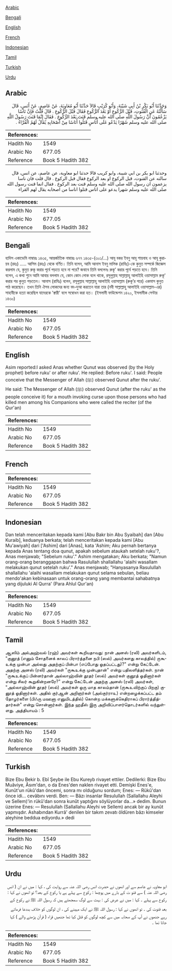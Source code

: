 [Arabic](#arabic)

[Bengali](#bengali)

[English](#english)

[French](#french)

[Indonesian](#indonesian)

[Tamil](#tamil)

[Turkish](#turkish)

[Urdu](#urdu)

## Arabic


<div dir="rtl" lang="ar" style={{fontSize:'larger',backgroundColor:'#f8f9fa',padding:20}}>
وَحَدَّثَنَا أَبُو بَكْرِ بْنُ أَبِي شَيْبَةَ، وَأَبُو كُرَيْبٍ قَالاَ حَدَّثَنَا أَبُو مُعَاوِيَةَ، عَنْ عَاصِمٍ، عَنْ أَنَسٍ، قَالَ سَأَلْتُهُ عَنِ الْقُنُوتِ، قَبْلَ الرُّكُوعِ أَوْ بَعْدَ الرُّكُوعِ فَقَالَ قَبْلَ الرُّكُوعِ ‏.‏ قَالَ قُلْتُ فَإِنَّ نَاسًا يَزْعُمُونَ أَنَّ رَسُولَ اللَّهِ صلى الله عليه وسلم قَنَتَ بَعْدَ الرُّكُوعِ ‏.‏ فَقَالَ إِنَّمَا قَنَتَ رَسُولُ اللَّهِ صلى الله عليه وسلم شَهْرًا يَدْعُو عَلَى أُنَاسٍ قَتَلُوا أُنَاسًا مِنْ أَصْحَابِهِ يُقَالُ لَهُمُ الْقُرَّاءُ ‏.‏
</div>
<div style={{backgroundColor:'#f8f9fa',padding:20, marginBottom: 10}}><table> <thead> <tr> <th>References:</th> <th></th> </tr> </thead> <tbody><tr><td>Hadith No</td><td>1549</td></tr><tr><td>Arabic No</td><td>677.05</td></tr><tr><td>Reference</td><td>Book 5 Hadith 382</td></tr></tbody></table></div>


<div dir="rtl" lang="ar" style={{fontSize:'larger',backgroundColor:'#f8f9fa',padding:20}}>
وحدثنا ابو بكر بن ابي شيبة، وابو كريب قالا حدثنا ابو معاوية، عن عاصم، عن انس، قال سالته عن القنوت، قبل الركوع او بعد الركوع فقال قبل الركوع . قال قلت فان ناسا يزعمون ان رسول الله صلى الله عليه وسلم قنت بعد الركوع . فقال انما قنت رسول الله صلى الله عليه وسلم شهرا يدعو على اناس قتلوا اناسا من اصحابه يقال لهم القراء
</div>
<div style={{backgroundColor:'#f8f9fa',padding:20, marginBottom: 10}}><table> <thead> <tr> <th>References:</th> <th></th> </tr> </thead> <tbody><tr><td>Hadith No</td><td>1549</td></tr><tr><td>Arabic No</td><td>677.05</td></tr><tr><td>Reference</td><td>Book 5 Hadith 382</td></tr></tbody></table></div>

## Bengali


<div dir="ltr" lang="bn" style={{fontSize:'larger',backgroundColor:'#f8f9fa',padding:20}}>
হাদিস একাডেমি নাম্বারঃ ১৪৩৫, আন্তর্জাতিক নাম্বারঃ ৬৭৭ ১৪৩৫-(৩০১/...) আবূ বকর ইবনু আবূ শায়বাহ ও আবূ কুরায়ব (রহঃ) ..... আসিম (রহঃ) থেকে বর্ণিত। তিনি বলেন, আমি আনাস ইবনু মালিক (রাযিঃ)-কে কুনুত সম্পর্কে জিজ্ঞেস করলাম যে, কুনুত রুকূ করার পূর্বে পড়তে হবে না পরে? জবাবে তিনি বললেনঃ রুকূ’ করার পূর্বে পড়তে হবে। তিনি বলেন, এ কথা শুনে আমি আবার বললাম যে, কোন কোন লোক বলে থাকে, রসূলুল্লাহ সাল্লাল্লাহু আলাইহি ওয়াসাল্লাম রুকূ’ করার পর কুনুত পড়তেন। আনাস (রাযিঃ) বলেন, রসূলুল্লাহ সাল্লাল্লাহু আলাইহি ওয়াসাল্লাম (রুকূ’র পরে) একমাস কুনুত পাঠ করেছেন। তখন তিনি ঐসব লোকদের জন্য বদ-দুআ করতেন যারা তার (নবী সাল্লাল্লাহু আলাইহি ওয়াসাল্লাম-এর) সাহাবীকে হত্যা করেছিল যাদেরকে 'ক্বারী' বলে সম্বোধন করা হত। (ইসলামী ফাউন্ডেশন ১৪২০, ইসলামীক সেন্টার ১৪৩০)
</div>
<div style={{backgroundColor:'#f8f9fa',padding:20, marginBottom: 10}}><table> <thead> <tr> <th>References:</th> <th></th> </tr> </thead> <tbody><tr><td>Hadith No</td><td>1549</td></tr><tr><td>Arabic No</td><td>677.05</td></tr><tr><td>Reference</td><td>Book 5 Hadith 382</td></tr></tbody></table></div>

## English


<div dir="ltr" lang="en" style={{fontSize:'larger',backgroundColor:'#f8f9fa',padding:20}}>
Asim reported:I asked Anas whether Qunut was observed (by the Holy prophet) before ruku' or after ruku'. He replied: Before ruku'. I said: People conceive that the Messenger of Allah (ﷺ) observed Qunut after the ruku'. He said: The Messenger of Allah (ﷺ) observed Qunut (after the ruku' as the people conceive it) for a mouth invoking curse upon those persons who had killed men among his Companions who were called the reciter (of the Qur'an)
</div>
<div style={{backgroundColor:'#f8f9fa',padding:20, marginBottom: 10}}><table> <thead> <tr> <th>References:</th> <th></th> </tr> </thead> <tbody><tr><td>Hadith No</td><td>1549</td></tr><tr><td>Arabic No</td><td>677.05</td></tr><tr><td>Reference</td><td>Book 5 Hadith 382</td></tr></tbody></table></div>

## French


<div dir="ltr" lang="fr" style={{fontSize:'larger',backgroundColor:'#f8f9fa',padding:20}}>

</div>
<div style={{backgroundColor:'#f8f9fa',padding:20, marginBottom: 10}}><table> <thead> <tr> <th>References:</th> <th></th> </tr> </thead> <tbody><tr><td>Hadith No</td><td>1549</td></tr><tr><td>Arabic No</td><td>677.05</td></tr><tr><td>Reference</td><td>Book 5 Hadith 382</td></tr></tbody></table></div>

## Indonesian


<div dir="ltr" lang="id" style={{fontSize:'larger',backgroundColor:'#f8f9fa',padding:20}}>
Dan telah menceritakan kepada kami [Abu Bakr bin Abu Syaibah] dan [Abu Kuraib], keduanya berkata; telah menceritakan kepada kami [Abu Mu'awiyah] dari ['Ashim] dari [Anas], kata 'Ashim; Aku pernah bertanya kepada Anas tentang doa qunut, apakah sebelum ataukah setelah ruku'?, Anas menjawab; "Sebelum ruku'." Ashim mengatakan; Aku berkata; "Namun orang-orang beranggapan bahwa Rasulullah shallallahu 'alaihi wasallam melakukan qunut setelah ruku'." Anas menjawab; "Hanyasanya Rasulullah shallallahu 'alaihi wasallam melakukan qunut selama sebulan, beliau mendo'akan kebinasaan untuk orang-orang yang membantai sahabatnya yang dijuluki Al Qurra' (Para Ahlul Qur'an)
</div>
<div style={{backgroundColor:'#f8f9fa',padding:20, marginBottom: 10}}><table> <thead> <tr> <th>References:</th> <th></th> </tr> </thead> <tbody><tr><td>Hadith No</td><td>1549</td></tr><tr><td>Arabic No</td><td>677.05</td></tr><tr><td>Reference</td><td>Book 5 Hadith 382</td></tr></tbody></table></div>

## Tamil


<div dir="ltr" lang="ta" style={{fontSize:'larger',backgroundColor:'#f8f9fa',padding:20}}>
ஆஸிம் அல்அஹ்வல் (ரஹ்) அவர்கள் கூறியதாவது: நான் அனஸ் (ரலி) அவர்களிடம், "குனூத் (எனும் சோதனைக் காலப் பிரார்த்தனை நபி (ஸல்) அவர்களது காலத்தில்) ருகூஉக்கு முன்பா அல்லது அதற்குப் பின்பா (எப்போது ஓதப்பட்டது)?" என்று கேட்டேன். அதற்கு அனஸ் (ரலி) அவர்கள் "ருகூஉக்கு முன்புதான்" என்று பதிலளித்தர்கள். நான் "ருகூஉக்குப் பின்னர்தான் அல்லாஹ்வின் தூதர் (ஸல்) அவர்கள் குனூத் ஓதினார்கள் என்று சிலர் கூறுகின்றனரே?" என்று கேட்டேன் அதற்கு அனஸ் (ரலி) அவர்கள், "அல்லாஹ்வின் தூதர் (ஸல்) அவர்கள் ஒரு மாத காலம்தான் (ருகூஉவிற்குப் பிறகு) குனூத் ஓதினார்கள். அதில் குர்ஆன் அறிஞர்கள் (அல்குர்ராஉ) என்றழைக்கப்பட்ட தம் தோழர்களை (பிஃரு மஊனா எனுமிடத்தில்) கொன்ற மக்களுக்கெதிராகப் பிரார்த்தித்தார்கள்" என்று சொன்னார்கள். இந்த ஹதீஸ் இரு அறிவிப்பாளர்தொடர்களில் வந்துள்ளது. அத்தியாயம் : 5
</div>
<div style={{backgroundColor:'#f8f9fa',padding:20, marginBottom: 10}}><table> <thead> <tr> <th>References:</th> <th></th> </tr> </thead> <tbody><tr><td>Hadith No</td><td>1549</td></tr><tr><td>Arabic No</td><td>677.05</td></tr><tr><td>Reference</td><td>Book 5 Hadith 382</td></tr></tbody></table></div>

## Turkish


<div dir="ltr" lang="tr" style={{fontSize:'larger',backgroundColor:'#f8f9fa',padding:20}}>
Bize Ebu Bekir b. Ebî Şeybe ile Ebu Kureyb rivayet ettiler. Dedilerki: Bize Ebu Muâviye, Âsım'dan, o da Enes'den naklen rivayet etti. Demişki Enes'e, Kunût'un rükû'dan öncemi, sonra mı olduğunu sordum; Enes: — Rükû'dan önce idi... cevâbını verdi. Ben: — Bâzı insanlar Resulullah (Sallallahu Aleyhi ve Sellem)'in rükû'dan sonra kunût yaptığını söylüyorlar da...» dedim. Bunun üzerine Enes: — Resulullah (Sallallahu Aleyhi ve Sellem) ancak bir ay kunût yapmışdır. Ashabından Kurrâ' denilen bir takım zevatı öldüren bâzı kimseler aleyhine beddua ediyordu.» dedi
</div>
<div style={{backgroundColor:'#f8f9fa',padding:20, marginBottom: 10}}><table> <thead> <tr> <th>References:</th> <th></th> </tr> </thead> <tbody><tr><td>Hadith No</td><td>1549</td></tr><tr><td>Arabic No</td><td>677.05</td></tr><tr><td>Reference</td><td>Book 5 Hadith 382</td></tr></tbody></table></div>

## Urdu


<div dir="rtl" lang="ur" style={{fontSize:'larger',backgroundColor:'#f8f9fa',padding:20}}>
ابو معاویہ نے عاصم سے اور انھوں نے حضرت انس رضی اللہ عنہ سے روایت کی ، کہا : میں نے ان ( انس رضی اللہ عنہ ) سے قنو ت کے بارے میں پوچھا : رکوع سے پہلے ہے یا رکوع کے بعد؟ تو انھوں نے کہا : رکوع سے پہلے ۔ کہا : میں نے عرض کی : بہت سے لوگ سمجھتے ہیں کہ رسول اللہ ﷺ نے رکوع کے بعد قنوت کی ۔ تو انھوں نے کہا : رسول اللہ ﷺ نے ایک مہینے کی ، ان لوگوں کو خلاف بددعا فرماتے رہے جنھوں نے آپ کے صحابہ میں سے کچھ لوگوں کو قتل کیا تھا جنھیں قراء ( قرآن پڑھنے والے ) کہا جاتا تھا ۔
</div>
<div style={{backgroundColor:'#f8f9fa',padding:20, marginBottom: 10}}><table> <thead> <tr> <th>References:</th> <th></th> </tr> </thead> <tbody><tr><td>Hadith No</td><td>1549</td></tr><tr><td>Arabic No</td><td>677.05</td></tr><tr><td>Reference</td><td>Book 5 Hadith 382</td></tr></tbody></table></div>